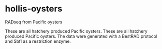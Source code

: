 # hollis-oysters
RADseq from Pacific oysters

These are all hatchery produced Pacific oysters. These are all hatchery produced Pacific oysters. The data were generated with a BestRAD protocol and SbfI as a restriction enzyme.


